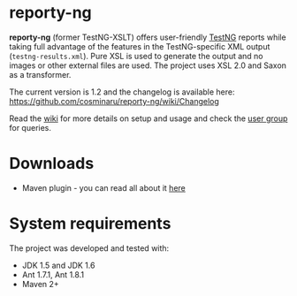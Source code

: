 reporty-ng
==========
**reporty-ng** (former TestNG-XSLT) offers user-friendly [TestNG](http://testng.org/doc/index.html) reports while taking full advantage of the features in the TestNG-specific XML output (`testng-results.xml`). Pure XSL is used to generate the output and no images or other external files are used. The project uses XSL 2.0 and Saxon as a transformer.

The current version is 1.2 and the changelog is available here: https://github.com/cosminaru/reporty-ng/wiki/Changelog

Read the [wiki](https://github.com/cosminaru/reporty-ng/wiki) for more details on setup and usage and check the [user group](http://groups.google.com/group/reporty-ng) for queries.

# Downloads
 * Maven plugin - you can read all about it [here](https://github.com/cosminaru/reporty-ng/wiki/MavenPlugin)

# System requirements
The project was developed and tested with:

 * JDK 1.5 and JDK 1.6
 * Ant 1.7.1, Ant 1.8.1
 * Maven 2+
